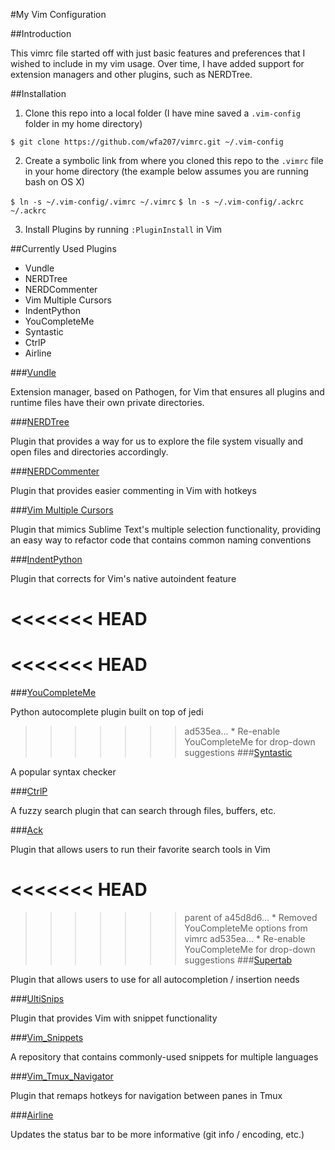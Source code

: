 #My Vim Configuration

##Introduction

This vimrc file started off with just basic features and preferences that I wished to include in my vim usage. Over time, I have added support for extension managers and other plugins, such as NERDTree.

##Installation

1) Clone this repo into a local folder (I have mine saved a `.vim-config` folder in my home directory)

`$ git clone https://github.com/wfa207/vimrc.git ~/.vim-config`

2) Create a symbolic link from where you cloned this repo to the `.vimrc` file in your home directory (the example below assumes you are running bash on OS X)

`$ ln -s ~/.vim-config/.vimrc ~/.vimrc`
`$ ln -s ~/.vim-config/.ackrc ~/.ackrc`

3) Install Plugins by running `:PluginInstall` in Vim

##Currently Used Plugins
- Vundle
- NERDTree
- NERDCommenter
- Vim Multiple Cursors
- IndentPython
- YouCompleteMe
- Syntastic
- CtrlP
- Airline

###[Vundle](https://github.com/VundleVim/Vundle.vim)

Extension manager, based on Pathogen, for Vim that ensures all plugins and runtime files have their own private directories.

###[NERDTree](https://github.com/scrooloose/nerdtree)

Plugin that provides a way for us to explore the file system visually and open files and directories accordingly.

###[NERDCommenter](https://github.com/scrooloose/nerdcommenter)

Plugin that provides easier commenting in Vim with hotkeys

###[Vim Multiple Cursors](https://github.com/terryma/vim-multiple-cursors)

Plugin that mimics Sublime Text's multiple selection functionality, providing an easy way to refactor code that contains common naming conventions

###[IndentPython](https://github.com/vim-scripts/indentpython.vim)

Plugin that corrects for Vim's native autoindent feature

<<<<<<< HEAD
=======
<<<<<<< HEAD
=======
###[YouCompleteMe](https://github.com/Valloric/YouCompleteMe)

Python autocomplete plugin built on top of jedi

>>>>>>> ad535ea... * Re-enable YouCompleteMe for drop-down suggestions
###[Syntastic](https://github.com/vim-syntastic/syntastic)

A popular syntax checker

###[CtrlP](https://github.com/ctrlpvim/ctrlp.vim)

A fuzzy search plugin that can search through files, buffers, etc.

###[Ack](https://github.com/mileszs/ack.vim)

Plugin that allows users to run their favorite search tools in Vim

<<<<<<< HEAD
=======
>>>>>>> parent of a45d8d6... * Removed YouCompleteMe options from vimrc
>>>>>>> ad535ea... * Re-enable YouCompleteMe for drop-down suggestions
###[Supertab](https://github.com/ervandew/supertab)

Plugin that allows users to use <Tab> for all autocompletion / insertion needs

###[UltiSnips](https://github.com/SirVer/ultisnips)

Plugin that provides Vim with snippet functionality

###[Vim_Snippets](https://github.com/honza/vim-snippets)

A repository that contains commonly-used snippets for multiple languages

###[Vim_Tmux_Navigator](https://github.com/christoomey/vim-tmux-navigator)

Plugin that remaps hotkeys for navigation between panes in Tmux

###[Airline](https://github.com/vim-airline/vim-airline)

Updates the status bar to be more informative (git info / encoding, etc.)
